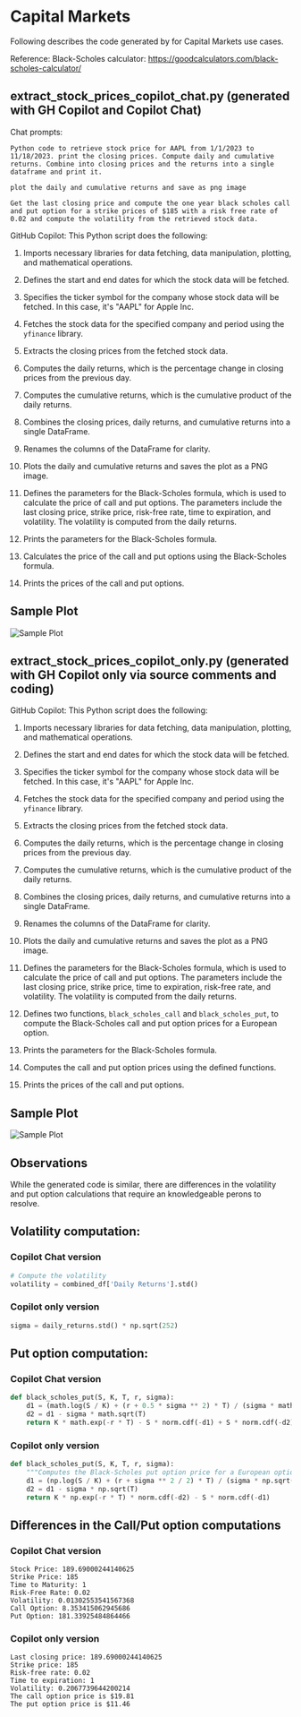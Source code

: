 # Capital Markets

Following describes the code generated by for Capital Markets use cases.

Reference: Black-Scholes calculator: https://goodcalculators.com/black-scholes-calculator/

## extract_stock_prices_copilot_chat.py (generated with GH Copilot and Copilot Chat)

Chat prompts:
``` 
Python code to retrieve stock price for AAPL from 1/1/2023 to 11/18/2023. print the closing prices. Compute daily and cumulative returns. Combine into closing prices and the returns into a single dataframe and print it.
```

``` 
plot the daily and cumulative returns and save as png image
```


``` 
Get the last closing price and compute the one year black scholes call and put option for a strike prices of $185 with a risk free rate of 0.02 and compute the volatility from the retrieved stock data.
```

GitHub Copilot: This Python script does the following:

1. Imports necessary libraries for data fetching, data manipulation, plotting, and mathematical operations.

2. Defines the start and end dates for which the stock data will be fetched.

3. Specifies the ticker symbol for the company whose stock data will be fetched. In this case, it's "AAPL" for Apple Inc.

4. Fetches the stock data for the specified company and period using the `yfinance` library.

5. Extracts the closing prices from the fetched stock data.

6. Computes the daily returns, which is the percentage change in closing prices from the previous day.

7. Computes the cumulative returns, which is the cumulative product of the daily returns.

8. Combines the closing prices, daily returns, and cumulative returns into a single DataFrame.

9. Renames the columns of the DataFrame for clarity.

10. Plots the daily and cumulative returns and saves the plot as a PNG image.

11. Defines the parameters for the Black-Scholes formula, which is used to calculate the price of call and put options. The parameters include the last closing price, strike price, risk-free rate, time to expiration, and volatility. The volatility is computed from the daily returns.

12. Prints the parameters for the Black-Scholes formula.

13. Calculates the price of the call and put options using the Black-Scholes formula.

14. Prints the prices of the call and put options.


## Sample Plot
![Sample Plot](./images/stock_returns.png)

## extract_stock_prices_copilot_only.py (generated with GH Copilot only via source comments and coding)
GitHub Copilot: This Python script does the following:

1. Imports necessary libraries for data fetching, data manipulation, plotting, and mathematical operations.

2. Defines the start and end dates for which the stock data will be fetched.

3. Specifies the ticker symbol for the company whose stock data will be fetched. In this case, it's "AAPL" for Apple Inc.

4. Fetches the stock data for the specified company and period using the `yfinance` library.

5. Extracts the closing prices from the fetched stock data.

6. Computes the daily returns, which is the percentage change in closing prices from the previous day.

7. Computes the cumulative returns, which is the cumulative product of the daily returns.

8. Combines the closing prices, daily returns, and cumulative returns into a single DataFrame.

9. Renames the columns of the DataFrame for clarity.

10. Plots the daily and cumulative returns and saves the plot as a PNG image.

11. Defines the parameters for the Black-Scholes formula, which is used to calculate the price of call and put options. The parameters include the last closing price, strike price, time to expiration, risk-free rate, and volatility. The volatility is computed from the daily returns.

12. Defines two functions, `black_scholes_call` and `black_scholes_put`, to compute the Black-Scholes call and put option prices for a European option.

13. Prints the parameters for the Black-Scholes formula.

14. Computes the call and put option prices using the defined functions.

15. Prints the prices of the call and put options.

## Sample Plot
![Sample Plot](./images/stock_returns2.png)

## Observations
While the generated code is similar, there are differences in the volatility and put option calculations that require an knowledgeable perons to resolve.

## Volatility computation:
### Copilot Chat version
```python
# Compute the volatility
volatility = combined_df['Daily Returns'].std()
```

### Copilot only version
```python
sigma = daily_returns.std() * np.sqrt(252)
```

## Put option computation:
### Copilot Chat version
```python
def black_scholes_put(S, K, T, r, sigma):
    d1 = (math.log(S / K) + (r + 0.5 * sigma ** 2) * T) / (sigma * math.sqrt(T))
    d2 = d1 - sigma * math.sqrt(T)
    return K * math.exp(-r * T) - S * norm.cdf(-d1) + S * norm.cdf(-d2)
```

### Copilot only version
```python
def black_scholes_put(S, K, T, r, sigma):
    """Computes the Black-Scholes put option price for a European option."""
    d1 = (np.log(S / K) + (r + sigma ** 2 / 2) * T) / (sigma * np.sqrt(T))
    d2 = d1 - sigma * np.sqrt(T)
    return K * np.exp(-r * T) * norm.cdf(-d2) - S * norm.cdf(-d1)
```

## Differences in the Call/Put option computations
### Copilot Chat version
```
Stock Price: 189.69000244140625
Strike Price: 185
Time to Maturity: 1
Risk-Free Rate: 0.02
Volatility: 0.01302553541567368
Call Option: 8.353415062945686
Put Option: 181.33925484864466
```

### Copilot only version
```
Last closing price: 189.69000244140625
Strike price: 185
Risk-free rate: 0.02
Time to expiration: 1
Volatility: 0.2067739644200214
The call option price is $19.81
The put option price is $11.46
```



